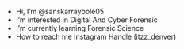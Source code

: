 -  Hi, I’m @sanskarraybole05
- I’m interested in Digital And Cyber Forensic
-  I’m currently learning Forensic Science
- How to reach me Instagram Handle (itzz_denver)

<!---
sanskarraybole05/sanskarraybole05 is a ✨ special ✨ repository because its `README.md` (this file) appears on your GitHub profile.
You can click the Preview link to take a look at your changes.
--->
